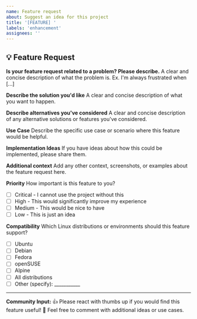 ```yaml
---
name: Feature request
about: Suggest an idea for this project
title: '[FEATURE] '
labels: 'enhancement'
assignees: ''
---
```


## 💡 Feature Request

**Is your feature request related to a problem? Please describe.**
A clear and concise description of what the problem is. Ex. I'm always frustrated when [...]

**Describe the solution you'd like**
A clear and concise description of what you want to happen.

**Describe alternatives you've considered**
A clear and concise description of any alternative solutions or features you've considered.

**Use Case**
Describe the specific use case or scenario where this feature would be helpful.

**Implementation Ideas**
If you have ideas about how this could be implemented, please share them.

**Additional context**
Add any other context, screenshots, or examples about the feature request here.

**Priority**
How important is this feature to you?
- [ ] Critical - I cannot use the project without this
- [ ] High - This would significantly improve my experience
- [ ] Medium - This would be nice to have
- [ ] Low - This is just an idea

**Compatibility**
Which Linux distributions or environments should this feature support?
- [ ] Ubuntu
- [ ] Debian
- [ ] Fedora
- [ ] openSUSE
- [ ] Alpine
- [ ] All distributions
- [ ] Other (specify): ___________

---

**Community Input:**
👍 Please react with thumbs up if you would find this feature useful!
💬 Feel free to comment with additional ideas or use cases.
